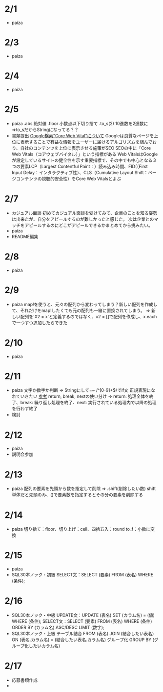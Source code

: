 
# 2/1
- paiza

# 2/3
- paiza

# 2/4
- paiza

# 2/5
- paiza
  .abs 絶対値
  .floor 小数点以下切り捨て
  .to_s(2) 10進数を2進数に=>to_sだからStringになってる？？
- 書類提出
  [Google検索"Core Web Vital"について](https://gmotech.jp/semlabo/seo/blog/core-web-vitals/)
  Googleは良質なページを上位に表示することで有益な情報をユーザーに届けるアルゴリズムを組んでおり、自社のコンテンツを上位に表示させる施策がSEO
  SEOの中に「Core Web Vitals（コアウェブバイタル）」という指標がある
  Web VitalsはGoogleが設定しているサイトの健全性を示す重要指標で、その中でも中心となる３つの要素LCP（Largest Contentful Paint：）読み込み時間、FID(（First Input Delay：インタラクティブ性）、CLS（Cumulative Layout Shift：ページコンテンツの視聴的安全性）をCore Web Vitalsとよぶ

# 2/7
- カジュアル面談
  初めてカジュアル面談を受けてみて、企業のことを知る姿勢は出来たが、自分をアピールするのが難しかったと感じた。
  次は企業とのマッチをアピールするのにどこがアピールできるかまとめてから挑みたい。
- paiza
- README編集

# 2/8
- paiza

# 2/9
- paiza
  map!を使うと、元々の配列から変わってしまう？新しい配列を作成して、それだけをmap!したくても元の配列も一緒に置換されてしまう。
  => 新しい配列を'X2 = x'と定義するのではなく、x2 = []で配列を作成し、x.eachで一つずつ追加したらできた

# 2/10
- paiza

# 2/11
- paiza
  文字か数字か判断
  => Stringにして=~ /^[0-9]+$/でif文
  正規表現になれていきたい
  [参考](https://qiita.com/pecooh/items/ee392125727f04bafaed)
  return, break, nextの使い分け
  => return: 処理全体を終了、break: 繰り返し処理を終了、next: 実行されている処理内で以降の処理を行わず終了
- 検討

# 2/12
- paiza
- 説明会参加

# 2/13
- paiza
  配列の要素を先頭から数を指定して削除 => .shift(削除したい数)
  shift単体だと先頭のみ、()で要素数を指定するとその分の要素を削除する

# 2/14
- paiza
  切り捨て：floor、切り上げ：ceil、四捨五入：round
  to_f：小数に変換

# 2/15
- paiza
- SQL30本ノック・初級
  SELECT文：SELECT (要素) FROM (表名) WHERE (条件);

# 2/16
- SQL30本ノック・中級
  UPDATE文：UPDATE (表名) SET (カラム名) = (値) WHERE (条件);
  SELECT文：SELECT (要素) FROM (表名) WHERE (条件) ORDER BY (カラム名) ASC/DESC LIMIT (数字);
- SQL30本ノック・上級
  テーブル結合 FROM (表名) JOIN (結合したい表名) ON (表名.カラム名) = (結合したい表名.カラム名)
  グループ化 GROUP BY (グループ化したいカラム名)

# 2/17
- 応募書類作成
- 